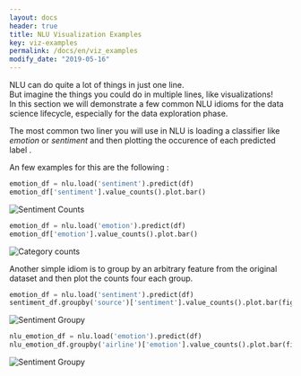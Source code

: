 ```yaml
---
layout: docs
header: true
title: NLU Visualization Examples
key: viz-examples
permalink: /docs/en/viz_examples
modify_date: "2019-05-16"
---
```


<div class="main-docs" markdown="1">

<div class="h3-box" markdown="1">

NLU can do quite a lot of things in just one line.   
But imagine the things you could do in multiple lines, like visualizations!    
In this section we will demonstrate a few common NLU idioms for the data science lifecycle, especially for the data exploration phase.         

The most common two liner you will use in NLU is loading a classifier like *emotion* or *sentiment*
and then plotting the occurence of each predicted label .

An few examples for this are the following :


```python
emotion_df = nlu.load('sentiment').predict(df)
emotion_df['sentiment'].value_counts().plot.bar()
```

![Sentiment Counts](/assets/images/nlu/VizExamples/sentiment_counts.png)

```python
emotion_df = nlu.load('emotion').predict(df)
emotion_df['emotion'].value_counts().plot.bar()
```
![Category counts](/assets/images/nlu/VizExamples/category_counts.png)

Another simple idiom is to group by an arbitrary feature from the original dataset and then plot the counts four each group.

```python
emotion_df = nlu.load('sentiment').predict(df)
sentiment_df.groupby('source')['sentiment'].value_counts().plot.bar(figsize=(20,8))
```

![Sentiment Groupy ](/assets/images/nlu/VizExamples/sentiment_groupy.png)


```python
nlu_emotion_df = nlu.load('emotion').predict(df)
nlu_emotion_df.groupby('airline')['emotion'].value_counts().plot.bar(figsize=(20,8))
```

![Sentiment Groupy ](/assets/images/nlu/VizExamples/emotion_groupy.png)

</div>
